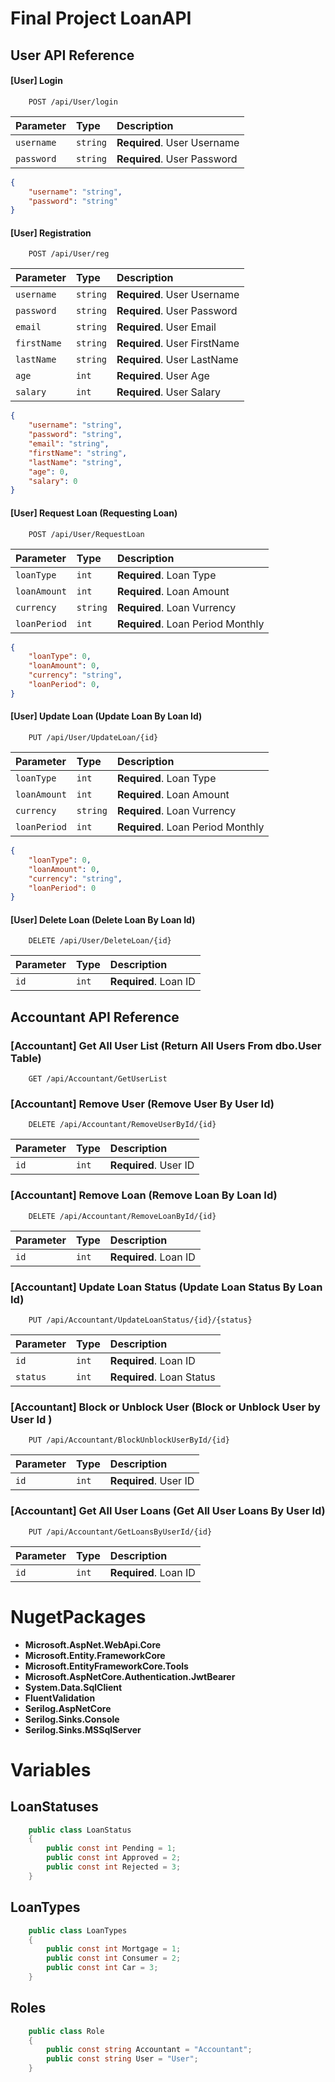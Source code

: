 
# Final Project LoanAPI
## User API Reference

#### [User] Login

```
    POST /api/User/login
```

| Parameter | Type     | Description                |
| :-------- | :------- | :------------------------- |
| `username` | `string` | **Required**. User Username |
| `password` | `string` | **Required**. User Password |

```json
{
    "username": "string",
    "password": "string"
}
```

#### [User] Registration

```
    POST /api/User/reg
```

| Parameter | Type     | Description                       |
| :-------- | :------- | :-------------------------------- |
| `username` | `string` | **Required**. User Username |
| `password` | `string` | **Required**. User Password |
| `email`    | `string` | **Required**. User Email |
| `firstName`| `string` | **Required**. User FirstName |
| `lastName` | `string` | **Required**. User LastName |
| `age`      | `int` | **Required**. User Age |
| `salary`   | `int` | **Required**. User Salary |

```json
{
    "username": "string",
    "password": "string",
    "email": "string",
    "firstName": "string",
    "lastName": "string",
    "age": 0,
    "salary": 0
}
```
#### [User] Request Loan (Requesting Loan)

```
    POST /api/User/RequestLoan
```
| Parameter | Type     | Description                       |
| :-------- | :------- | :-------------------------------- |
| `loanType` | `int` | **Required**. Loan Type |
| `loanAmount` | `int` | **Required**. Loan Amount |
| `currency`    | `string` | **Required**. Loan Vurrency |
| `loanPeriod` | `int` | **Required**. Loan Period Monthly |

```json
{
    "loanType": 0,
    "loanAmount": 0,
    "currency": "string",
    "loanPeriod": 0,
}
```
#### [User] Update Loan (Update Loan By Loan Id)

```
    PUT /api/User/UpdateLoan/{id} 
```
| Parameter | Type     | Description                       |
| :-------- | :------- | :-------------------------------- |
| `loanType` | `int` | **Required**. Loan Type |
| `loanAmount` | `int` | **Required**. Loan Amount |
| `currency`    | `string` | **Required**. Loan Vurrency |
| `loanPeriod` | `int` | **Required**. Loan Period Monthly |

```json
{
    "loanType": 0,
    "loanAmount": 0,
    "currency": "string",
    "loanPeriod": 0
}
```

#### [User] Delete Loan (Delete Loan By Loan Id)

```
    DELETE /api/User/DeleteLoan/{id}
```
| Parameter | Type     | Description                       |
| :-------- | :------- | :-------------------------------- |
| `id` | `int` | **Required**. Loan ID |



## Accountant API Reference

### [Accountant] Get All User List (Return All Users From dbo.User Table)

```
    GET /api/Accountant/GetUserList
```
### [Accountant] Remove User (Remove User By User Id)

```
    DELETE /api/Accountant/RemoveUserById/{id}
```
| Parameter | Type     | Description                       |
| :-------- | :------- | :-------------------------------- |
| `id` | `int` | **Required**. User ID |

### [Accountant] Remove Loan (Remove Loan By Loan Id)

```
    DELETE /api/Accountant/RemoveLoanById/{id}
```
| Parameter | Type     | Description                       |
| :-------- | :------- | :-------------------------------- |
| `id` | `int` | **Required**. Loan ID |

### [Accountant] Update Loan Status (Update Loan Status By Loan Id)

```
    PUT /api/Accountant/UpdateLoanStatus/{id}/{status}
```
| Parameter | Type     | Description                       |
| :-------- | :------- | :-------------------------------- |
| `id` | `int` | **Required**. Loan ID |
| `status` | `int` | **Required**. Loan Status|

### [Accountant] Block or Unblock User (Block or Unblock User by User Id )

```
    PUT /api/Accountant/BlockUnblockUserById/{id}
```
| Parameter | Type     | Description                       |
| :-------- | :------- | :-------------------------------- |
| `id` | `int` | **Required**. User ID |

### [Accountant] Get All User Loans (Get All User Loans By User Id)

```
    PUT /api/Accountant/GetLoansByUserId/{id}
```
| Parameter | Type     | Description                       |
| :-------- | :------- | :-------------------------------- |
| `id` | `int` | **Required**. Loan ID |


# NugetPackages

* **Microsoft.AspNet.WebApi.Core**
* **Microsoft.Entity.FrameworkCore**
* **Microsoft.EntityFrameworkCore.Tools**
* **Microsoft.AspNetCore.Authentication.JwtBearer**
* **System.Data.SqlClient**
* **FluentValidation**
* **Serilog.AspNetCore**
* **Serilog.Sinks.Console**
* **Serilog.Sinks.MSSqlServer**

# Variables

## LoanStatuses
```c#
    public class LoanStatus
    {
        public const int Pending = 1;
        public const int Approved = 2;
        public const int Rejected = 3;
    }
```
## LoanTypes
```c#
    public class LoanTypes
    {
        public const int Mortgage = 1;
        public const int Consumer = 2;
        public const int Car = 3;
    }
```
## Roles
```c#
    public class Role
    {
        public const string Accountant = "Accountant";
        public const string User = "User";
    }
```
